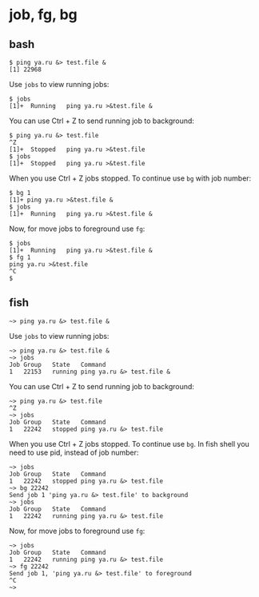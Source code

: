 # job, fg, bg

## bash

```Shell
$ ping ya.ru &> test.file &
[1] 22968
```

Use `jobs` to view running jobs:

```Shell
$ jobs
[1]+  Running   ping ya.ru >&test.file &
```

You can use Ctrl + Z to send running job to background:

```Shell
$ ping ya.ru &> test.file
^Z
[1]+  Stopped   ping ya.ru >&test.file
$ jobs
[1]+  Stopped   ping ya.ru >&test.file
```

When you use Ctrl + Z jobs stopped. To continue use `bg` with job number:

```Shell
$ bg 1
[1]+ ping ya.ru >&test.file &
$ jobs
[1]+  Running   ping ya.ru >&test.file &
```

Now, for move jobs to foreground use `fg`:

```Shell
$ jobs
[1]+  Running   ping ya.ru >&test.file &
$ fg 1
ping ya.ru >&test.file
^C
$
```

## fish

```Shell
~> ping ya.ru &> test.file &
```

Use `jobs` to view running jobs:

```Shell
~> ping ya.ru &> test.file &
~> jobs
Job Group   State   Command
1   22153   running ping ya.ru &> test.file &
```

You can use Ctrl + Z to send running job to background:

```Shell
~> ping ya.ru &> test.file
^Z
~> jobs
Job Group   State   Command
1   22242   stopped ping ya.ru &> test.file
```

When you use Ctrl + Z jobs stopped. To continue use `bg`. In fish shell you need to use pid, instead of job number:

```Shell
~> jobs
Job Group   State   Command
1   22242   stopped ping ya.ru &> test.file
~> bg 22242
Send job 1 'ping ya.ru &> test.file' to background
~> jobs
Job Group   State   Command
1   22242   running ping ya.ru &> test.file
```

Now, for move jobs to foreground use `fg`:

```Shell
~> jobs
Job Group   State   Command
1   22242   running ping ya.ru &> test.file
~> fg 22242
Send job 1, 'ping ya.ru &> test.file' to foreground
^C
~>
```
